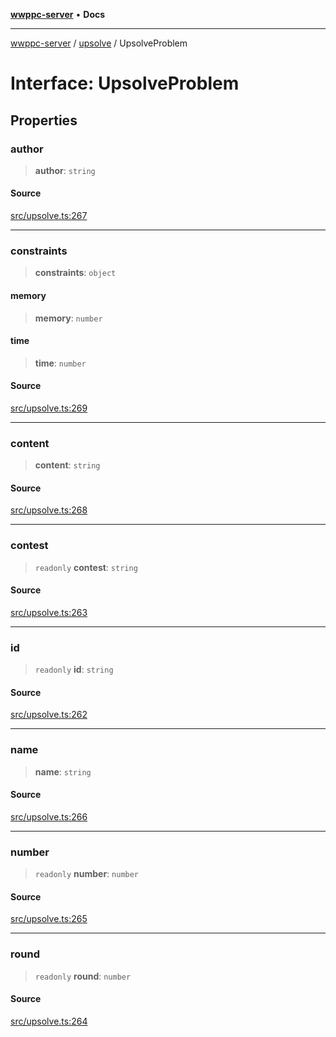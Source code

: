 [**wwppc-server**](../../README.md) • **Docs**

***

[wwppc-server](../../modules.md) / [upsolve](../README.md) / UpsolveProblem

# Interface: UpsolveProblem

## Properties

### author

> **author**: `string`

#### Source

[src/upsolve.ts:267](https://github.com/WWPPC/WWPPC-server/blob/2f411756995c4ec8bd83114e0be6e407a493af19/src/upsolve.ts#L267)

***

### constraints

> **constraints**: `object`

#### memory

> **memory**: `number`

#### time

> **time**: `number`

#### Source

[src/upsolve.ts:269](https://github.com/WWPPC/WWPPC-server/blob/2f411756995c4ec8bd83114e0be6e407a493af19/src/upsolve.ts#L269)

***

### content

> **content**: `string`

#### Source

[src/upsolve.ts:268](https://github.com/WWPPC/WWPPC-server/blob/2f411756995c4ec8bd83114e0be6e407a493af19/src/upsolve.ts#L268)

***

### contest

> `readonly` **contest**: `string`

#### Source

[src/upsolve.ts:263](https://github.com/WWPPC/WWPPC-server/blob/2f411756995c4ec8bd83114e0be6e407a493af19/src/upsolve.ts#L263)

***

### id

> `readonly` **id**: `string`

#### Source

[src/upsolve.ts:262](https://github.com/WWPPC/WWPPC-server/blob/2f411756995c4ec8bd83114e0be6e407a493af19/src/upsolve.ts#L262)

***

### name

> **name**: `string`

#### Source

[src/upsolve.ts:266](https://github.com/WWPPC/WWPPC-server/blob/2f411756995c4ec8bd83114e0be6e407a493af19/src/upsolve.ts#L266)

***

### number

> `readonly` **number**: `number`

#### Source

[src/upsolve.ts:265](https://github.com/WWPPC/WWPPC-server/blob/2f411756995c4ec8bd83114e0be6e407a493af19/src/upsolve.ts#L265)

***

### round

> `readonly` **round**: `number`

#### Source

[src/upsolve.ts:264](https://github.com/WWPPC/WWPPC-server/blob/2f411756995c4ec8bd83114e0be6e407a493af19/src/upsolve.ts#L264)
